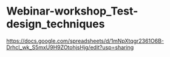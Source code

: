 # Webinar-workshop_Test-design_techniques
https://docs.google.com/spreadsheets/d/1mNpXtqgr2361O6B-Drhcl_wk_S5mxU9H9ZOtohjsHjg/edit?usp=sharing
